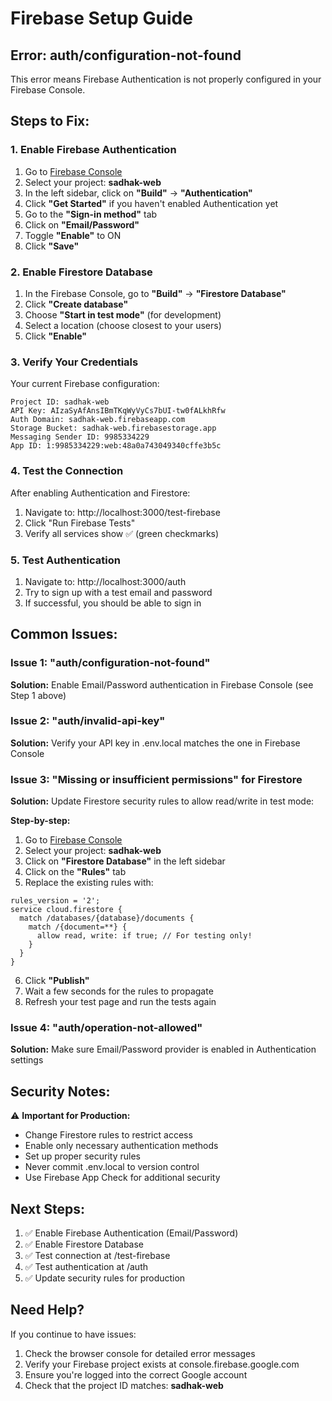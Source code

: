 # Firebase Setup Guide

## Error: auth/configuration-not-found

This error means Firebase Authentication is not properly configured in your Firebase Console.

## Steps to Fix:

### 1. Enable Firebase Authentication

1. Go to [Firebase Console](https://console.firebase.google.com/)
2. Select your project: **sadhak-web**
3. In the left sidebar, click on **"Build"** → **"Authentication"**
4. Click **"Get Started"** if you haven't enabled Authentication yet
5. Go to the **"Sign-in method"** tab
6. Click on **"Email/Password"**
7. Toggle **"Enable"** to ON
8. Click **"Save"**

### 2. Enable Firestore Database

1. In the Firebase Console, go to **"Build"** → **"Firestore Database"**
2. Click **"Create database"**
3. Choose **"Start in test mode"** (for development)
4. Select a location (choose closest to your users)
5. Click **"Enable"**

### 3. Verify Your Credentials

Your current Firebase configuration:
```
Project ID: sadhak-web
API Key: AIzaSyAfAnsIBmTKqWyVyCs7bUI-tw0fALkhRfw
Auth Domain: sadhak-web.firebaseapp.com
Storage Bucket: sadhak-web.firebasestorage.app
Messaging Sender ID: 9985334229
App ID: 1:9985334229:web:48a0a743049340cffe3b5c
```

### 4. Test the Connection

After enabling Authentication and Firestore:

1. Navigate to: http://localhost:3000/test-firebase
2. Click "Run Firebase Tests"
3. Verify all services show ✅ (green checkmarks)

### 5. Test Authentication

1. Navigate to: http://localhost:3000/auth
2. Try to sign up with a test email and password
3. If successful, you should be able to sign in

## Common Issues:

### Issue 1: "auth/configuration-not-found"
**Solution:** Enable Email/Password authentication in Firebase Console (see Step 1 above)

### Issue 2: "auth/invalid-api-key"
**Solution:** Verify your API key in .env.local matches the one in Firebase Console

### Issue 3: "Missing or insufficient permissions" for Firestore
**Solution:** Update Firestore security rules to allow read/write in test mode:

**Step-by-step:**
1. Go to [Firebase Console](https://console.firebase.google.com/)
2. Select your project: **sadhak-web**
3. Click on **"Firestore Database"** in the left sidebar
4. Click on the **"Rules"** tab
5. Replace the existing rules with:
```
rules_version = '2';
service cloud.firestore {
  match /databases/{database}/documents {
    match /{document=**} {
      allow read, write: if true; // For testing only!
    }
  }
}
```
6. Click **"Publish"**
7. Wait a few seconds for the rules to propagate
8. Refresh your test page and run the tests again

### Issue 4: "auth/operation-not-allowed"
**Solution:** Make sure Email/Password provider is enabled in Authentication settings

## Security Notes:

⚠️ **Important for Production:**
- Change Firestore rules to restrict access
- Enable only necessary authentication methods
- Set up proper security rules
- Never commit .env.local to version control
- Use Firebase App Check for additional security

## Next Steps:

1. ✅ Enable Firebase Authentication (Email/Password)
2. ✅ Enable Firestore Database
3. ✅ Test connection at /test-firebase
4. ✅ Test authentication at /auth
5. ✅ Update security rules for production

## Need Help?

If you continue to have issues:
1. Check the browser console for detailed error messages
2. Verify your Firebase project exists at console.firebase.google.com
3. Ensure you're logged into the correct Google account
4. Check that the project ID matches: **sadhak-web**
